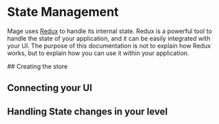 # State Management

Mage uses [Redux](https://redux.js.org/) to handle its internal state. Redux is a powerful tool to handle the state of your application, and it can be easily integrated with your UI. The purpose of this documentation is not to explain how Redux works, but to explain how you can use it within your application.

## Creating the store

## Connecting your UI

## Handling State changes in your level

